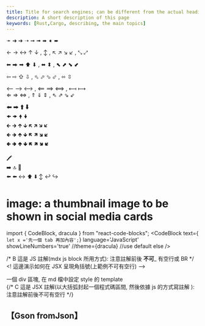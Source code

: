 ```yaml
---
title: Title for search engines; can be different from the actual heading
description: A short description of this page
keywords: [Rust,Cargo, describing, the main topics]
---
```


➛ ➜ ➔ ➝ ➞ ➟ ➠ ➧ ➨  

← → ↔ ↑ ↓ , ↕ , ↖ ↗ ↘ ↙ , ⤡ ⤢  

⬅   ⮕ ➡  ⬆ ⬇ , ⬌ ⬍ , ⬉ ⬈ ⬊ ⬋  

⇦ ⇨ ⇧ ⇩ , ⬁ ⬀ ⬂ ⬃ , ⬄ ⇳  

⟵ ⟶ ⟷ , ⟸ ⟹ ⟺ , ⟻ ⟼  
⇐ ⇒ ⇔ , ⇑ ⇓ ⇕ , ⇖ ⇗ ⇘ ⇙  

🠰 🠲 🠱 🠳  
🠜 🠞 🠝 🠟  
🡰 🡲 🡱 🡳 🡴 🡵 🡶 🡷   
🡸 🡺 🡹 🡻 🡼 🡽 🡾 🡿   
🢀 🢂 🢁 🢃 🢄 🢅 🢆 🢇  

🖍️   
➡️ 🔝 🔄  
⬅️ ⬅️ ↔️ ⬆️ ⬇️ ↕️  ↩️ ↪️   



# image: a thumbnail image to be shown in social media cards

<!-- C 這是 HTML 註解 : 注意註解前  __必須___ 有空行 -->

import { CodeBlock, dracula  } from "react-code-blocks";
	 <CodeBlock
      text={`	  
	let x ='先一個 tab 再加內容';
	  `}
      language='JavaScript'
      showLineNumbers='true'
      //theme={dracula} //use default else 
    />
	
	
/* B 這是 JS 註解(mdx js block 所用方式): 注意註解前後  __不可___ 有空行或 BR */
&lt;! 這邊演示如何在 JSX 呈現角括號(上範例不可有空行) --&gt;

<div style={{backgroundColor: 'red', color: 'blue' }} >
一個 div 區塊, 在 md 檔中設定 style 的 template 
<br/>
{/* C 這是 JSX 註解(以大括弧封起一個程式碼區間, 然後依據 js 的方式寫註解 ): 注意註解前後不可有空行 */}


## 【Gson fromJson】

<code>


</code>

